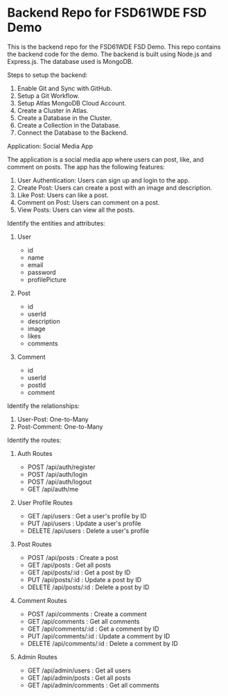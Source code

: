 # Backend Repo for FSD61WDE FSD Demo

This is the backend repo for the FSD61WDE FSD Demo. This repo contains the backend code for the demo. The backend is built using Node.js and Express.js. The database used is MongoDB.

Steps to setup the backend:

1. Enable Git and Sync with GitHub.
2. Setup a Git Workflow.
3. Setup Atlas MongoDB Cloud Account.
4. Create a Cluster in Atlas.
5. Create a Database in the Cluster.
6. Create a Collection in the Database.
7. Connect the Database to the Backend.

Application: Social Media App

The application is a social media app where users can post, like, and comment on posts. The app has the following features:

1. User Authentication: Users can sign up and login to the app.
2. Create Post: Users can create a post with an image and description.
3. Like Post: Users can like a post.
4. Comment on Post: Users can comment on a post.
5. View Posts: Users can view all the posts.

Identify the entities and attributes:

1. User

   - id
   - name
   - email
   - password
   - profilePicture

2. Post

   - id
   - userId
   - description
   - image
   - likes
   - comments

3. Comment
   - id
   - userId
   - postId
   - comment

Identify the relationships:

1. User-Post: One-to-Many
2. Post-Comment: One-to-Many

Identify the routes:

1. Auth Routes

   - POST /api/auth/register
   - POST /api/auth/login
   - POST /api/auth/logout
   - GET /api/auth/me

2. User Profile Routes

   - GET /api/users : Get a user's profile by ID
   - PUT /api/users : Update a user's profile
   - DELETE /api/users : Delete a user's profile

3. Post Routes

   - POST /api/posts : Create a post
   - GET /api/posts : Get all posts
   - GET /api/posts/:id : Get a post by ID
   - PUT /api/posts/:id : Update a post by ID
   - DELETE /api/posts/:id : Delete a post by ID

4. Comment Routes

   - POST /api/comments : Create a comment
   - GET /api/comments : Get all comments
   - GET /api/comments/:id : Get a comment by ID
   - PUT /api/comments/:id : Update a comment by ID
   - DELETE /api/comments/:id : Delete a comment by ID

5. Admin Routes

   - GET /api/admin/users : Get all users
   - GET /api/admin/posts : Get all posts
   - GET /api/admin/comments : Get all comments
